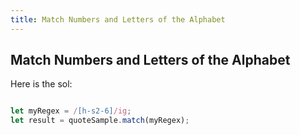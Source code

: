 ```yaml
---
title: Match Numbers and Letters of the Alphabet
---
```

## Match Numbers and Letters of the Alphabet

<!-- The article goes here, in GitHub-flavored Markdown. Feel free to add YouTube videos, images, and CodePen/JSBin embeds  -->
Here is the sol:
```Javascript

let myRegex = /[h-s2-6]/ig; 
let result = quoteSample.match(myRegex); 

```
